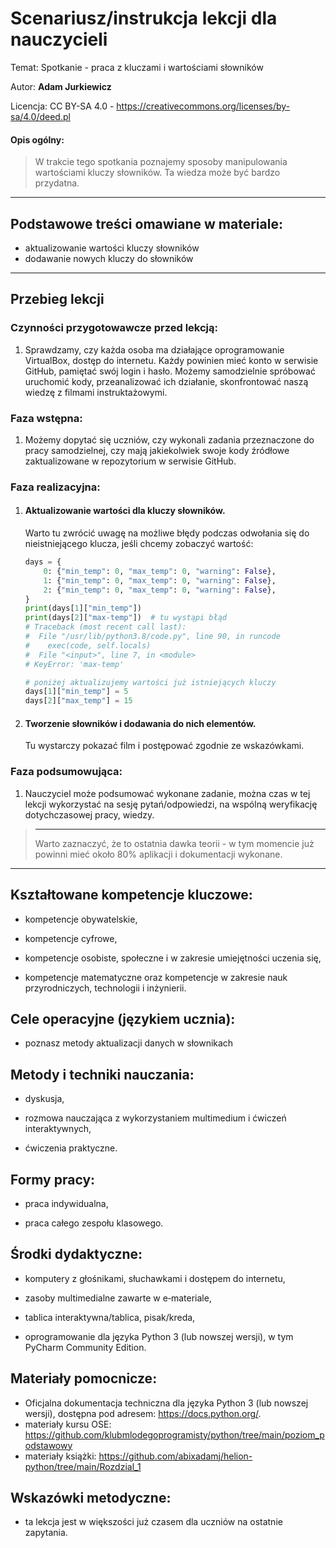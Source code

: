 # Scenariusz/instrukcja lekcji dla nauczycieli

Temat: Spotkanie - praca z kluczami i wartościami słowników

Autor: **Adam Jurkiewicz**

Licencja: CC BY-SA 4.0 - https://creativecommons.org/licenses/by-sa/4.0/deed.pl

#### Opis ogólny:
>W trakcie tego spotkania poznajemy sposoby manipulowania wartościami kluczy słowników. Ta wiedza może być bardzo przydatna.
---

## Podstawowe treści omawiane w materiale:

- aktualizowanie wartości kluczy słowników
- dodawanie nowych kluczy do słowników

---

## Przebieg lekcji

### Czynności przygotowawcze przed lekcją:

1. Sprawdzamy, czy każda osoba ma działające oprogramowanie VirtualBox, dostęp do internetu. Każdy powinien mieć konto w serwisie GitHub, pamiętać swój login i hasło. Możemy samodzielnie spróbować uruchomić kody, przeanalizować ich działanie, skonfrontować naszą wiedzę z filmami instruktażowymi.


### Faza wstępna:

1. Możemy dopytać się uczniów, czy wykonali zadania przeznaczone do pracy samodzielnej, czy mają jakiekolwiek swoje kody źródłowe zaktualizowane w repozytorium w serwisie GitHub.


### Faza realizacyjna:

1. #### Aktualizowanie wartości dla kluczy słowników. 

   Warto tu zwrócić uwagę na możliwe błędy podczas odwołania się do nieistniejącego klucza, jeśli chcemy zobaczyć wartość:

   ```python
   days = {
       0: {"min_temp": 0, "max_temp": 0, "warning": False},
       1: {"min_temp": 0, "max_temp": 0, "warning": False},
       2: {"min_temp": 0, "max_temp": 0, "warning": False},
   }
   print(days[1]["min_temp"])
   print(days[2]["max-temp"])  # tu wystąpi błąd
   # Traceback (most recent call last):
   #  File "/usr/lib/python3.8/code.py", line 90, in runcode
   #    exec(code, self.locals)
   #  File "<input>", line 7, in <module>
   # KeyError: 'max-temp'
   
   # poniżej aktualizujemy wartości już istniejących kluczy
   days[1]["min_temp"] = 5
   days[2]["max_temp"] = 15  
   ```
   
   
   


2. #### Tworzenie słowników i dodawania do nich elementów. 

   Tu wystarczy pokazać film i postępować zgodnie ze wskazówkami.

### Faza podsumowująca:

1. Nauczyciel może podsumować wykonane zadanie, można czas w tej lekcji wykorzystać na sesję pytań/odpowiedzi, na wspólną weryfikację dotychczasowej pracy, wiedzy.


> ----
>Warto zaznaczyć, że to ostatnia dawka teorii - w tym momencie już powinni mieć około 80% aplikacji i dokumentacji wykonane.

----

## Kształtowane kompetencje kluczowe:

- kompetencje obywatelskie,

- kompetencje cyfrowe,

- kompetencje osobiste, społeczne i w zakresie umiejętności uczenia się,

- kompetencje matematyczne oraz kompetencje w zakresie nauk przyrodniczych, technologii i inżynierii.

## Cele operacyjne (językiem ucznia):

- poznasz metody aktualizacji danych w słownikach


## Metody i techniki nauczania:

- dyskusja,

- rozmowa nauczająca z wykorzystaniem multimedium i ćwiczeń interaktywnych,

- ćwiczenia praktyczne.

## Formy pracy:

- praca indywidualna,

- praca całego zespołu klasowego.

## Środki dydaktyczne:

- komputery z głośnikami, słuchawkami i dostępem do internetu,

- zasoby multimedialne zawarte w e‑materiale,

- tablica interaktywna/tablica, pisak/kreda,

- oprogramowanie dla języka Python 3 (lub nowszej wersji), w tym PyCharm Community Edition.

## Materiały pomocnicze:

- Oficjalna dokumentacja techniczna dla języka Python 3 (lub nowszej wersji), dostępna pod
  adresem: https://docs.python.org/.
- materiały kursu OSE: https://github.com/klubmlodegoprogramisty/python/tree/main/poziom_podstawowy
- materiały książki: https://github.com/abixadamj/helion-python/tree/main/Rozdzial_1


## Wskazówki metodyczne:

- ta lekcja jest w większości już czasem dla uczniów na ostatnie zapytania.
